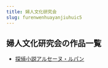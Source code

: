 ```yaml
---
title: 婦人文化研究会
slug: furenwenhuayanjiuhuic5
---
```


## 婦人文化研究会の作品一覧

- [探偵小説アルセーヌ・ルパン](tanzhenxiaoshuoarusenurupan45)
